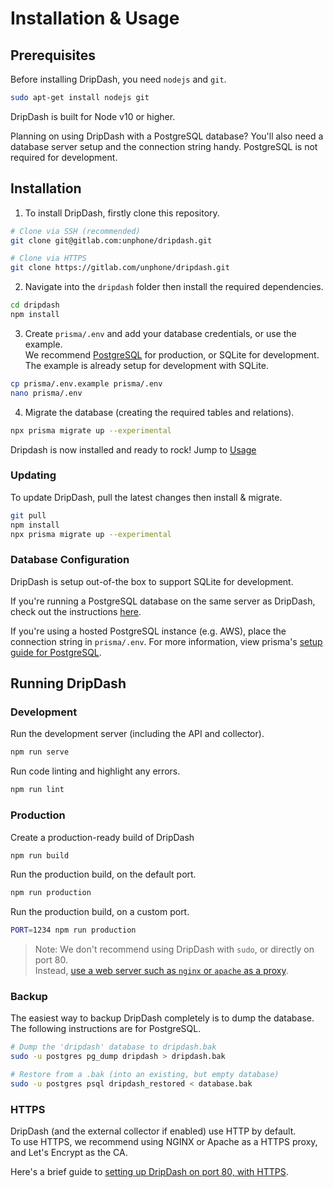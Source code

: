 # Installation & Usage

## Prerequisites

Before installing DripDash, you need `nodejs` and `git`. 
```bash
sudo apt-get install nodejs git
```

DripDash is built for Node v10 or higher.

Planning on using DripDash with a PostgreSQL database? You'll also need a database server setup and the connection string handy. PostgreSQL is not required for development.

## Installation

1. To install DripDash, firstly clone this repository.  

```bash
# Clone via SSH (recommended)
git clone git@gitlab.com:unphone/dripdash.git

# Clone via HTTPS
git clone https://gitlab.com/unphone/dripdash.git
```

2. Navigate into the `dripdash` folder then install the required dependencies.

```bash
cd dripdash
npm install
```

3. Create `prisma/.env` and add your database credentials, or use the example.  
  We recommend [PostgreSQL](https://www.postgresql.org) for production, or
  SQLite for development. The example is already setup for development with SQLite.

```bash
cp prisma/.env.example prisma/.env
nano prisma/.env
```

4. Migrate the database (creating the required tables and relations).

```bash
npx prisma migrate up --experimental
```

Dripdash is now installed and ready to rock! Jump to [Usage](#usage)

### Updating
To update DripDash, pull the latest changes then install & migrate.

```bash
git pull
npm install
npx prisma migrate up --experimental
```

### Database Configuration

DripDash is setup out-of-the box to support SQLite for development.

If you're running a PostgreSQL database on the same server as DripDash, check out
the instructions [here](postgresql-setup.md).

If you're using a hosted PostgreSQL instance (e.g. AWS), place the connection
string in `prisma/.env`. For more information, view prisma's
[setup guide for PostgreSQL](https://www.prisma.io/docs/getting-started/setup-prisma/start-from-scratch-prisma-migrate-node-postgres#connect-your-database).

## Running DripDash

### Development

Run the development server (including the API and collector).
```bash
npm run serve
```

Run code linting and highlight any errors.
```bash
npm run lint
```

### Production

Create a production-ready build of DripDash
```bash
npm run build
```

Run the production build, on the default port.
```bash
npm run production
```

Run the production build, on a custom port.
```bash
PORT=1234 npm run production
```

> Note: We don't recommend using DripDash with `sudo`, or directly on port 80.  
> Instead, [use a web server such as `nginx` or `apache` as a proxy](nginx-setup.md).

### Backup
The easiest way to backup DripDash completely is to dump the database. The following instructions are for PostgreSQL.
```bash
# Dump the 'dripdash' database to dripdash.bak
sudo -u postgres pg_dump dripdash > dripdash.bak

# Restore from a .bak (into an existing, but empty database)
sudo -u postgres psql dripdash_restored < database.bak
```
### HTTPS
DripDash (and the external collector if enabled) use HTTP by default.  
To use HTTPS, we recommend using NGINX or Apache as a HTTPS proxy, and Let's Encrypt as the CA.

Here's a brief guide to [setting up DripDash on port 80, with HTTPS](nginx-setup.md).
